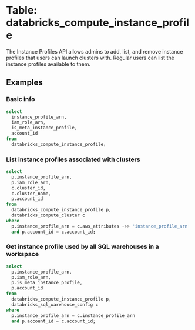 # Table: databricks_compute_instance_profile

The Instance Profiles API allows admins to add, list, and remove instance profiles that users can launch clusters with. Regular users can list the instance profiles available to them.

## Examples

### Basic info

```sql
select
  instance_profile_arn,
  iam_role_arn,
  is_meta_instance_profile,
  account_id
from
  databricks_compute_instance_profile;
```

### List instance profiles associated with clusters

```sql
select
  p.instance_profile_arn,
  p.iam_role_arn,
  c.cluster_id,
  c.cluster_name,
  p.account_id
from
  databricks_compute_instance_profile p,
  databricks_compute_cluster c
where
  p.instance_profile_arn = c.aws_attributes ->> 'instance_profile_arn'
  and p.account_id = c.account_id;
```

### Get instance profile used by all SQL warehouses in a workspace

```sql
select
  p.instance_profile_arn,
  p.iam_role_arn,
  p.is_meta_instance_profile,
  p.account_id
from
  databricks_compute_instance_profile p,
  databricks_sql_warehouse_config c
where
  p.instance_profile_arn = c.instance_profile_arn
  and p.account_id = c.account_id;
```